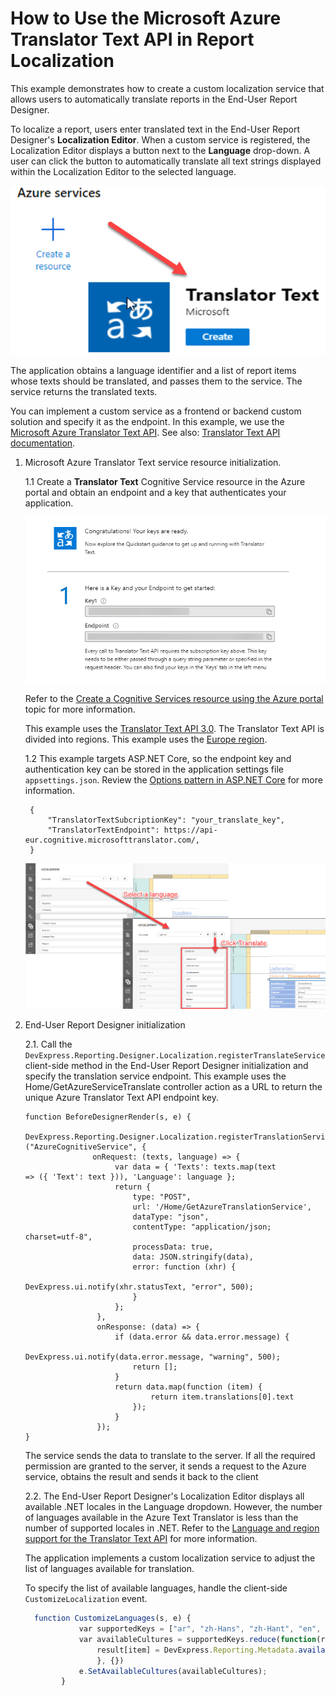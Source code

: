 # How to Use the Microsoft Azure Translator Text API in Report Localization

This example demonstrates how to create a custom localization service that allows users to automatically translate  reports in the End-User Report Designer.

To localize a report, users enter translated text in the End-User Report Designer's **Localization Editor**. When a custom service is registered, the Localization Editor displays a button next to the **Language** drop-down. A user can click the button to automatically translate all text strings displayed within the Localization Editor to the selected language.

![](Images/AZURECreateTranlatorTextResource.png)


The application obtains a language identifier and a list of report items whose texts should be translated, and passes them to the service. The service returns the translated texts.

You can implement a custom service as a frontend or backend custom solution and specify it as the endpoint. In this example, we use the [Microsoft Azure Translator Text API](https://azure.microsoft.com/en-us/services/cognitive-services/translator-text-api/). See also: [Translator Text API documentation](https://docs.microsoft.com/en-us/azure/cognitive-services/translator/translator-info-overview).

1. Microsoft Azure Translator Text service resource initialization.

    1.1 Create a **Translator Text** Cognitive Service resource in the Azure portal and obtain an endpoint and a key that authenticates your application. 
    
    ![](Images/AZUREQuickStart.png)

    Refer to the [Create a Cognitive Services resource using the Azure portal](https://docs.microsoft.com/en-us/azure/cognitive-services/cognitive-services-apis-create-account?tabs=multiservice%2Cwindows) topic for more information.       
      
    This example uses the [Translator Text API 3.0](https://docs.microsoft.com/en-us/azure/cognitive-services/translator/reference/v3-0-translate). The Translator Text API is divided into regions. This example uses the [Europe region](https://docs.microsoft.com/en-us/azure/cognitive-services/translator/reference/v3-0-reference#base-urls).


    1.2 This example targets ASP.NET Core, so the endpoint key and authentication key can be stored in the application settings file `appsettings.json`. Review the [Options pattern in ASP.NET Core](https://docs.microsoft.com/en-us/aspnet/core/fundamentals/configuration/options?view=aspnetcore-3.1) for more information.

        { 
            "TranslatorTextSubcriptionKey": "your_translate_key", 
            "TranslatorTextEndpoint": https://api-eur.cognitive.microsofttranslator.com/, 
        }         

    ![](Images/WebEUDLocalizationServiceBeforeAfter.png)

2. End-User Report Designer initialization

    2.1. Call the `DevExpress.Reporting.Designer.Localization.registerTranslateService` client-side method in the End-User Report Designer initialization and specify the translation service endpoint.
    This example uses the Home/GetAzureServiceTranslate controller action as a URL to return the unique Azure Translator Text API endpoint key.
    ```
    function BeforeDesignerRender(s, e) { 
            DevExpress.Reporting.Designer.Localization.registerTranslationService ("AzureCognitiveService", { 
                   onRequest: (texts, language) => { 
                        var data = { 'Texts': texts.map(text => ({ 'Text': text })), 'Language': language }; 
                        return { 
                            type: "POST", 
                            url: '/Home/GetAzureTranslationService', 
                            dataType: "json", 
                            contentType: "application/json; charset=utf-8", 
                            processData: true, 
                            data: JSON.stringify(data), 
                            error: function (xhr) { 
                                DevExpress.ui.notify(xhr.statusText, "error", 500); 
                            } 
                        }; 
                    }, 
                    onResponse: (data) => { 
                        if (data.error && data.error.message) { 
                            DevExpress.ui.notify(data.error.message, "warning", 500); 
                            return []; 
                        } 
                        return data.map(function (item) { 
                                return item.translations[0].text 
                            });
                        } 
                    }); 
    }
    ```
   The service sends the data to translate to the server. If all the required permission are granted to the server, it sends a request to the Azure service, obtains the result and sends it back to the client

    2.2. The End-User Report Designer's Localization Editor displays all available .NET locales in the Language dropdown. However, the number of languages available in the Azure Text Translator is less than the number of supported locales in .NET. Refer to the [Language and region support for the Translator Text API](https://docs.microsoft.com/en-us/azure/cognitive-services/translator/language-support) for more information. 
    
    The application implements a custom localization service to adjust the list of languages available for translation.

    To specify the list of available languages, handle the client-side `CustomizeLocalization` event. 
    ```javascript
      function CustomizeLanguages(s, e) { 
                var supportedKeys = ["ar", "zh-Hans", "zh-Hant", "en", "fr", "de", "hi", "ja", "pt-BR", "pt-PT", "ru", "es"]; 
                var availableCultures = supportedKeys.reduce(function(result, item) { 
                    result[item] = DevExpress.Reporting.Metadata.availableCultures()[item] || item; return result;  
                    }, {})
                e.SetAvailableCultures(availableCultures); 
            } 
    ```